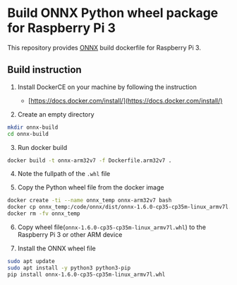 # Build ONNX Python wheel package for Raspberry Pi 3

This repository provides [ONNX](https://github.com/onnx/onnx) build dockerfile for Raspberry Pi 3.

## Build instruction

1. Install DockerCE on your machine by following the instruction
    - [https://docs.docker.com/install/](https://docs.docker.com/install/)

2. Create an empty directory

```sh
mkdir onnx-build
cd onnx-build
```

3. Run docker build

```sh
docker build -t onnx-arm32v7 -f Dockerfile.arm32v7 .
```

4. Note the fullpath of the `.whl` file

5. Copy the Python wheel file from the docker image

```sh
docker create -ti --name onnx_temp onnx-arm32v7 bash
docker cp onnx_temp:/code/onnx/dist/onnx-1.6.0-cp35-cp35m-linux_armv7l.whl .
docker rm -fv onnx_temp
```

6. Copy wheel file(`onnx-1.6.0-cp35-cp35m-linux_armv7l.whl`) to the Raspberry Pi 3 or other ARM device

7. Install the ONNX wheel file

```sh
sudo apt update
sudo apt install -y python3 python3-pip
pip install onnx-1.6.0-cp35-cp35m-linux_armv7l.whl
```
